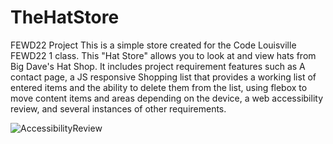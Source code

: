 # TheHatStore
FEWD22 Project
This is a simple store created for the Code Louisville FEWD22 1 class.
This "Hat Store" allows you to look at and view hats from Big Dave's Hat Shop.
It includes project requirement features such as A contact page, a JS responsive Shopping list that provides a working list of entered items and the ability to delete them from the list, using flebox to move content items and areas depending on the device, a web accessibility review, and several instances of other requirements.


![AccessibilityReview](https://user-images.githubusercontent.com/97471379/161624133-f9ce9b04-721a-4024-acbc-ba1e58e82bc5.png)
